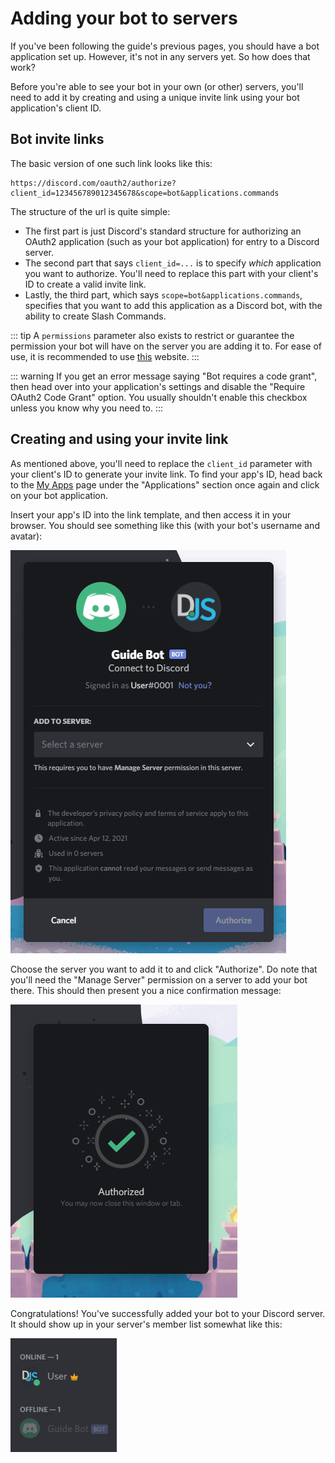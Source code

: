 # Adding your bot to servers

If you've been following the guide's previous pages, you should have a bot application set up. However, it's not in any servers yet. So how does that work?

Before you're able to see your bot in your own (or other) servers, you'll need to add it by creating and using a unique invite link using your bot application's client ID.

## Bot invite links

The basic version of one such link looks like this:

```
https://discord.com/oauth2/authorize?client_id=123456789012345678&scope=bot&applications.commands
```

The structure of the url is quite simple:

* The first part is just Discord's standard structure for authorizing an OAuth2 application (such as your bot application) for entry to a Discord server.
* The second part that says `client_id=...` is to specify _which_ application you want to authorize. You'll need to replace this part with your client's ID to create a valid invite link. 
* Lastly, the third part, which says `scope=bot&applications.commands`, specifies that you want to add this application as a Discord bot, with the ability to create Slash Commands.

::: tip
A `permissions` parameter also exists to restrict or guarantee the permission your bot will have on the server you are adding it to. For ease of use, it is recommended to use [this](https://discordapi.com/permissions.html) website.
:::

::: warning
If you get an error message saying "Bot requires a code grant", then head over into your application's settings and disable the "Require OAuth2 Code Grant" option. You usually shouldn't enable this checkbox unless you know why you need to.
:::

## Creating and using your invite link

As mentioned above, you'll need to replace the `client_id` parameter with your client's ID to generate your invite link. To find your app's ID, head back to the [My Apps](https://discord.com/developers/applications/me) page under the "Applications" section once again and click on your bot application.

Insert your app's ID into the link template, and then access it in your browser. You should see something like this (with your bot's username and avatar):

![Bot Authorization page](./images/bot-auth-page.png)

Choose the server you want to add it to and click "Authorize". Do note that you'll need the "Manage Server" permission on a server to add your bot there. This should then present you a nice confirmation message:

![Bot authorized](./images/bot-authorized.png)

Congratulations! You've successfully added your bot to your Discord server. It should show up in your server's member list somewhat like this:

![Bot in server's member list](./images/bot-in-memberlist.png)
